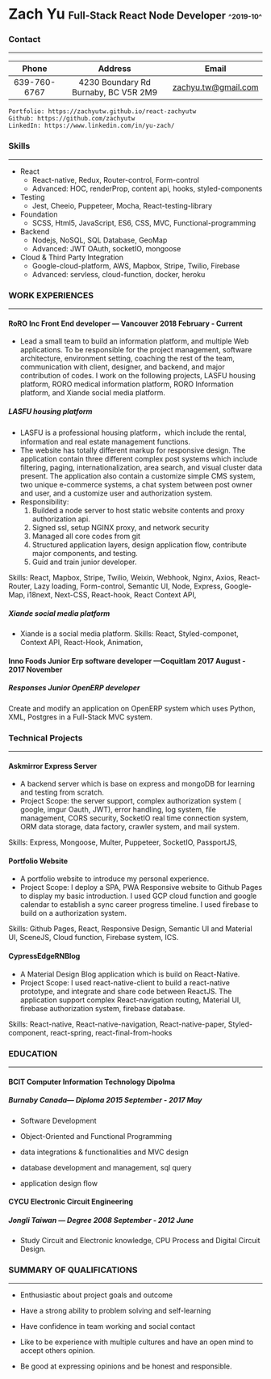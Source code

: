 # Zach Yu <small><small>Full-Stack React Node Developer</small>  <small><small><small>^2019-10^</small></small></small> 

### Contact
---
|Phone | Address | Email| 
|:--------:|:------:|:-------:|
|639-760-6767 | 4230 Boundary Rd Burnaby, BC V5R 2M9 | [zachyu.tw@gmail.com](zachyu.tw@gmail.com)|

```pug
Portfolio: https://zachyutw.github.io/react-zachyutw
Github: https://github.com/zachyutw
LinkedIn: https://www.linkedin.com/in/yu-zach/
```



### Skills
-------
- React
	- React-native, Redux, Router-control, Form-control 
	- Advanced: HOC, renderProp, content api, hooks, styled-components
- Testing
	- Jest, Cheeio, Puppeteer, Mocha, React-testing-library
- Foundation
	- SCSS, Html5, JavaScript, ES6, CSS, MVC, Functional-programming
- Backend
	- Nodejs, NoSQL, SQL Database, GeoMap
	- Advanced: JWT OAuth, socketIO, mongoose
- Cloud & Third Party Integration
	- Google-cloud-platform, AWS, Mapbox, Stripe, Twilio, Firebase
	- Advanced: servless, cloud-function, docker, heroku

### WORK EXPERIENCES
----
#### RoRO Inc Front End developer — Vancouver 2018 February - Current

- Lead a small team to build an information platform, and multiple Web applications. To be responsible for the project management, software architecture, environment setting, coaching the rest of the team, communication with client, designer, and backend, and major contribution of codes. I work on the following projects, LASFU housing platform, RORO medical information platform, RORO Information platform, and Xiande social media platform.

##### LASFU housing platform
* LASFU is a professional housing platform，which include the rental, information and real estate management functions.
* The website has totally different markup for responsive design. The application contain three different complex post systems which include filtering, paging, internationalization, area search, and visual cluster data present. The application also contain a customize simple CMS system, two unique e-commerce systems, a chat system between post owner and user, and a customize user and authorization system. 
* Responsibility: 
	1. Builded a node server to host static website contents and proxy authorization api. 
	2. Signed ssl, setup NGINX proxy, and network security
	3. Managed all core codes from git
	4. Structured application layers, design application flow, contribute major components, and testing.
	5. Guid and train junior developer.
	
Skills: React, Mapbox, Stripe, Twilio, Weixin, Webhook, Nginx, Axios, React-Router, Lazy loading, Form-control, Semantic UI, Node, Express, Google-Map, i18next, Next-CSS, React-hook, React Context API,  
 
##### Xiande social media platform
* Xiande  is a social media platform.
Skills: React, Styled-componet, Context API, React-Hook, Animation, 


#### Inno Foods Junior Erp software developer —Coquitlam 2017 August - 2017 November


  

##### Responses Junior OpenERP developer

  
Create and modify an application on OpenERP system which uses Python, XML, Postgres in a Full-Stack MVC system.
### Technical Projects
---
#### Askmirror Express Server 
- A backend server which is base on express and mongoDB for learning and testing from scratch.
- Project Scope: the server support, complex authorization system ( google, imgur Oauth, JWT), error handling, log system, file management, CORS security, SocketIO real time connection system, ORM data storage, data factory, crawler system, and mail system.

Skills: Express, Mongoose, Multer, Puppeteer, SocketIO, PassportJS,

#### Portfolio Website
- A portfolio website to introduce my personal experience.
- Project Scope: I deploy a SPA, PWA Responsive website to Github Pages to display my basic introduction. I used GCP cloud function and google calendar to establish a sync career progress timeline. I used firebase to build on a authorization system.

Skills: Github Pages, React, Responsive Design, Semantic UI and Material UI, SceneJS, Cloud function, Firebase system, ICS.

#### CypressEdgeRNBlog
- A Material Design Blog application which is build on React-Native.
- Project Scope: I used react-native-client to build a react-native prototype, and integrate and share code between ReactJS. The application support complex React-navigation routing, Material UI, firebase authorization system, firebase database.

Skills: React-native, React-native-navigation, React-native-paper, Styled-component, react-spring, react-final-from-hooks 




### EDUCATION
---
#### BCIT Computer Information Technology Dipolma
##### Burnaby Canada— Diploma 2015 September - 2017 May

- Software Development

- Object-Oriented and Functional Programming

- data integrations & functionalities and MVC design

- database development and management, sql query

- application design flow

#### CYCU Electronic Circuit Engineering
##### Jongli Taiwan — Degree 2008 September - 2012 June
- Study Circuit and Electronic knowledge, CPU Process and Digital Circuit Design.

  

### SUMMARY OF QUALIFICATIONS
---
  

- Enthusiastic about project goals and outcome

- Have a strong ability to problem solving and self-learning

- Have confidence in team working and social contact

- Like to be experience with multiple cultures and have an open mind to accept others opinion.

- Be good at expressing opinions and be honest and responsible.

<!--stackedit_data:
eyJoaXN0b3J5IjpbLTIwNzg0MDI5OF19
-->